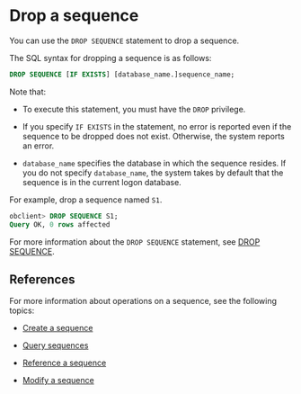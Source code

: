 # Drop a sequence

You can use the `DROP SEQUENCE` statement to drop a sequence.

The SQL syntax for dropping a sequence is as follows:

```sql
DROP SEQUENCE [IF EXISTS] [database_name.]sequence_name;
```

Note that:

* To execute this statement, you must have the `DROP` privilege.

* If you specify `IF EXISTS` in the statement, no error is reported even if the sequence to be dropped does not exist. Otherwise, the system reports an error.

* `database_name` specifies the database in which the sequence resides. If you do not specify `database_name`, the system takes by default that the sequence is in the current logon database.

For example, drop a sequence named `S1`.

```sql
obclient> DROP SEQUENCE S1;
Query OK, 0 rows affected
```

For more information about the `DROP SEQUENCE` statement, see [DROP SEQUENCE](../../../500.sql-reference/100.sql-syntax/200.common-tenant-of-mysql-mode/600.sql-statement-of-mysql-mode/3900.drop-sequence-of-mysql-mode.md).

## References

For more information about operations on a sequence, see the following topics:

* [Create a sequence](../700.manage-sequence-of-mysql-mode/100.create-a-sequence-of-mysql-mode.md)

* [Query sequences](../700.manage-sequence-of-mysql-mode/200.view-a-sequence-of-mysql-mode.md)

* [Reference a sequence](../700.manage-sequence-of-mysql-mode/300.use-a-sequence-of-mysql-mode.md)

* [Modify a sequence](../700.manage-sequence-of-mysql-mode/400.modify-a-sequence-of-mysql-mode.md)
